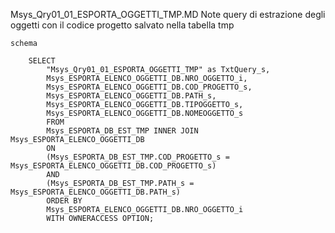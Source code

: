 Msys_Qry01_01_ESPORTA_OGGETTI_TMP.MD
	Note
		query di estrazione degli oggetti con il codice progetto salvato nella tabella tmp






	schema

		SELECT 
			"Msys_Qry01_01_ESPORTA_OGGETTI_TMP" as TxtQuery_s, 
			Msys_ESPORTA_ELENCO_OGGETTI_DB.NRO_OGGETTO_i, 
			Msys_ESPORTA_ELENCO_OGGETTI_DB.COD_PROGETTO_s, 
			Msys_ESPORTA_ELENCO_OGGETTI_DB.PATH_s, 
			Msys_ESPORTA_ELENCO_OGGETTI_DB.TIPOGGETTO_s, 
			Msys_ESPORTA_ELENCO_OGGETTI_DB.NOMEOGGETTO_s
			FROM 
			Msys_ESPORTA_DB_EST_TMP INNER JOIN Msys_ESPORTA_ELENCO_OGGETTI_DB 
			ON 
			(Msys_ESPORTA_DB_EST_TMP.COD_PROGETTO_s = Msys_ESPORTA_ELENCO_OGGETTI_DB.COD_PROGETTO_s) 
			AND 
			(Msys_ESPORTA_DB_EST_TMP.PATH_s = Msys_ESPORTA_ELENCO_OGGETTI_DB.PATH_s)
			ORDER BY 
			Msys_ESPORTA_ELENCO_OGGETTI_DB.NRO_OGGETTO_i
			WITH OWNERACCESS OPTION;
